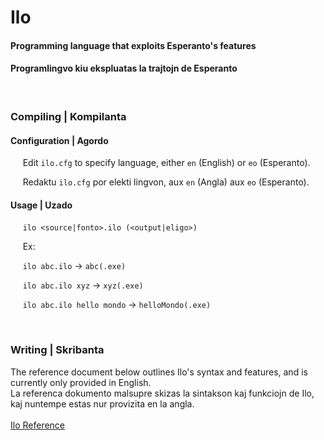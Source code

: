 # Ilo
#### Programming language that exploits Esperanto's features
#### Programlingvo kiu ekspluatas la trajtojn de Esperanto

<br>

### Compiling | Kompilanta

#### Configuration | Agordo
&nbsp;&nbsp;&nbsp;&nbsp; Edit `ilo.cfg` to specify language, either `en` (English) or `eo` (Esperanto).

&nbsp;&nbsp;&nbsp;&nbsp; Redaktu `ilo.cfg` por elekti lingvon, aux `en` (Angla) aux `eo` (Esperanto).

#### Usage | Uzado

&nbsp;&nbsp;&nbsp;&nbsp; `ilo <source|fonto>.ilo (<output|eligo>)`

&nbsp;&nbsp;&nbsp;&nbsp; Ex:

&nbsp;&nbsp;&nbsp;&nbsp; `ilo abc.ilo` -> `abc(.exe)`

&nbsp;&nbsp;&nbsp;&nbsp; `ilo abc.ilo xyz` -> `xyz(.exe)`

&nbsp;&nbsp;&nbsp;&nbsp; `ilo abc.ilo hello mondo` -> `helloMondo(.exe)`

<br>

### Writing | Skribanta
The reference document below outlines Ilo's syntax and features, and is currently only provided in English.
<br>
La referenca dokumento malsupre skizas la sintakson kaj funkciojn de Ilo, kaj nuntempe estas nur provizita en la angla.
<br>
<br>
[Ilo Reference](https://github.com/cbeimers113/ilo/blob/3b714894ac3024c8a6ec9b6cd9252d6b385e1ddf/assets/ilo_reference_v0.0.1.pdf)
